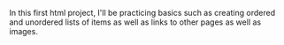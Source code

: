 In this first html project, I'll be practicing basics such as creating ordered and 
unordered lists of items as well as links to other pages as well as images.
